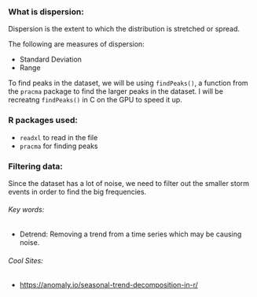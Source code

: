 ### What is dispersion:
Dispersion is the extent to which the distribution is stretched or spread.

The following are measures of dispersion:

- Standard Deviation
- Range

To find peaks in the dataset, we will be using `findPeaks()`, a function from the `pracma` package to find the larger peaks in the dataset. I will be recreatng `findPeaks()` in C on the GPU to speed it up.

### R packages used:
- `readxl` to read in the file
- `pracma` for finding peaks

### Filtering data:
Since the dataset has a lot of noise, we need to filter out the smaller storm events in order to find the big frequencies.

###### Key words:
- Detrend: Removing a trend from a time series which may be causing noise.

###### Cool Sites:
- https://anomaly.io/seasonal-trend-decomposition-in-r/
